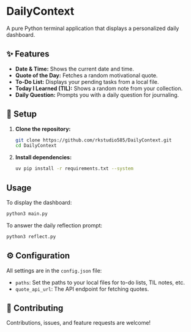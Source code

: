 # DailyContext

A pure Python terminal application that displays a personalized daily dashboard.

## ✨ Features

- **Date & Time:** Shows the current date and time.
- **Quote of the Day:** Fetches a random motivational quote.
- **To-Do List:** Displays your pending tasks from a local file.
- **Today I Learned (TIL):** Shows a random note from your collection.
- **Daily Question:** Prompts you with a daily question for journaling.

## 🚀 Setup

1.  **Clone the repository:**
    ```bash
    git clone https://github.com/rkstudio585/DailyContext.git
    cd DailyContext
    ```

2.  **Install dependencies:**
    ```bash
    uv pip install -r requirements.txt --system
    ```

## Usage

To display the dashboard:

```bash
python3 main.py
```

To answer the daily reflection prompt:

```bash
python3 reflect.py
```

## ⚙️ Configuration

All settings are in the `config.json` file:

- `paths`: Set the paths to your local files for to-do lists, TIL notes, etc.
- `quote_api_url`: The API endpoint for fetching quotes.

## 🤝 Contributing

Contributions, issues, and feature requests are welcome!
